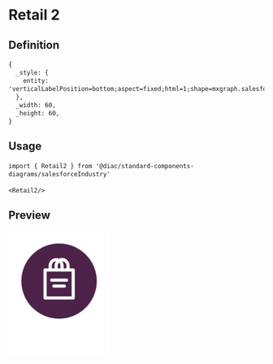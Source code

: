 # Retail 2

## Definition

```
{
  _style: { 
    entity: 'verticalLabelPosition=bottom;aspect=fixed;html=1;shape=mxgraph.salesforce.retail2;',
  },
  _width: 60,
  _height: 60,
}
```

## Usage

```
import { Retail2 } from '@diac/standard-components-diagrams/salesforceIndustry'

<Retail2/>
```

## Preview

<img src="./retail-2.png" width="200"/>
